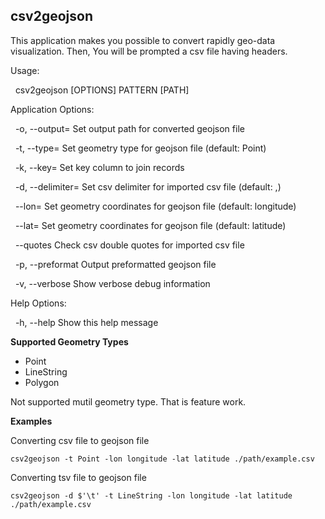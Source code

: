 ## csv2geojson

This application makes you possible to convert rapidly geo-data visualization. Then, You will be prompted a csv file having headers.

Usage:

&nbsp; csv2geojson [OPTIONS] PATTERN [PATH]

Application Options:

&nbsp; -o, --output=    Set output path for converted geojson file

&nbsp; -t, --type=      Set geometry type for geojson file (default: Point)

&nbsp; -k, --key=       Set key column to join records

&nbsp; -d, --delimiter= Set csv delimiter for imported csv file (default: ,)

&nbsp; --lon=           Set geometry coordinates for geojson file (default: longitude)

&nbsp; --lat=           Set geometry coordinates for geojson file (default: latitude)

&nbsp; --quotes         Check csv double quotes for imported csv file

&nbsp; -p, --preformat  Output preformatted geojson file

&nbsp; -v, --verbose    Show verbose debug information

Help Options:

&nbsp; -h, --help       Show this help message

**Supported Geometry Types**

- Point
- LineString
- Polygon

Not supported mutil geometry type. That is feature work.


**Examples**

Converting csv file to geojson file

```
csv2geojson -t Point -lon longitude -lat latitude ./path/example.csv
```

Converting tsv file to geojson file

```
csv2geojson -d $'\t' -t LineString -lon longitude -lat latitude ./path/example.csv
```
